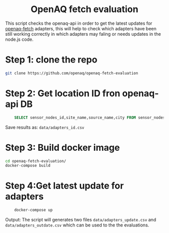 <h1 align="center">OpenAQ fetch evaluation</h1>

This script checks the openaq-api in order to get the latest updates for [openaq-fetch](https://github.com/openaq/openaq-fetch) adapters, this will help to check which adapters have been still working correctly in which adapters may faling or needs updates in the node.js code.


# Step 1:  clone the repo

```sh
git clone https://github.com/openaq/openaq-fetch-evaluation

```

# Step 2: Get location ID fron openaq-api DB

```sql
    SELECT sensor_nodes_id,site_name,source_name,city FROM sensor_nodes WHERE ismobile=False and source_name !='PurpleAir';
```

Save results as: `data/adapters_id.csv`

# Step 3: Build docker image

```sh
cd openaq-fetch-evaluation/
docker-compose build
```


# Step 4:Get latest update for adapters


```sh
    docker-compose up
```

Output: The script will generates two files `data/adapters_update.csv` and `data/adapters_outdate.csv` which can be used to the the evaluations.



